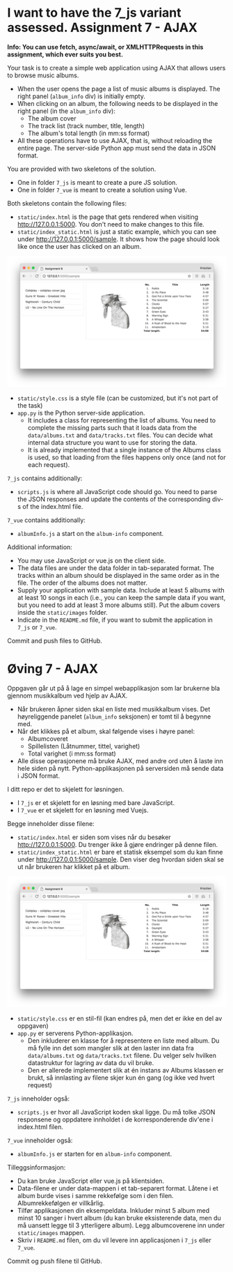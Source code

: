 # I want to have the 7_js variant assessed. Assignment 7 - AJAX

**Info: You can use fetch, async/await, or XMLHTTPRequests in this assignment, which ever suits you best.**

Your task is to create a simple web application using AJAX that allows users to browse music albums.

- When the user opens the page a list of music albums is displayed. The right panel (`album_info` div) is initially empty.
- When clicking on an album, the following needs to be displayed in the right panel (in the `album_info` div):
  - The album cover
  - The track list (track number, title, length)
  - The album's total length (in mm:ss format)
- All these operations have to use AJAX, that is, without reloading the entire page. The server-side Python app must send the data in JSON format.

You are provided with two skeletons of the solution.

- One in folder `7_js` is meant to create a pure JS solution.
- One in folder `7_vue` is meant to create a solution using Vue.

Both skeletons contain the following files:

- `static/index.html` is the page that gets rendered when visiting http://127.0.0.1:5000. You don't need to make changes to this file.
- `static/index_static.html` is just a static example, which you can see under http://127.0.0.1:5000/sample. It shows how the page should look like once the user has clicked on an album.

![Sample](sample.png)

- `static/style.css` is a style file (can be customized, but it's not part of the task)
- `app.py` is the Python server-side application.
  - It includes a class for representing the list of albums. You need to complete the missing parts such that it loads data from the `data/albums.txt` and `data/tracks.txt` files. You can decide what internal data structure you want to use for storing the data.
  - It is already implemented that a single instance of the Albums class is used, so that loading from the files happens only once (and not for each request).

`7_js` contains additionally:

- `scripts.js` is where all JavaScript code should go. You need to parse the JSON responses and update the contents of the corresponding div-s of the index.html file.

`7_vue` contains additionally:

- `albumInfo.js` a start on the `album-info` component.

Additional information:

- You may use JavaScript or vue.js on the client side.
- The data files are under the data folder in tab-separated format. The tracks within an album should be displayed in the same order as in the file. The order of the albums does not matter.
- Supply your application with sample data. Include at least 5 albums with at least 10 songs in each (i.e., you can keep the sample data if you want, but you need to add at least 3 more albums still). Put the album covers inside the `static/images` folder.
- Indicate in the `README.md` file, if you want to submit the application in `7_js` or `7_vue`.

Commit and push files to GitHub.

# Øving 7 - AJAX

Oppgaven går ut på å lage en simpel webapplikasjon som lar brukerne bla gjennom musikkalbum ved hjelp av AJAX.

- Når brukeren åpner siden skal en liste med musikkalbum vises. Det høyreliggende panelet (`album_info` seksjonen) er tomt til å begynne med.
- Når det klikkes på et album, skal følgende vises i høyre panel:
  - Albumcoveret
  - Spillelisten (Låtnummer, tittel, varighet)
  - Total varighet (i mm:ss format)
- Alle disse operasjonene må bruke AJAX, med andre ord uten å laste inn hele siden på nytt. Python-applikasjonen på serversiden må sende data i JSON format.

I ditt repo er det to skjelett for løsningen.

- I `7_js` er et skjelett for en løsning med bare JavaScript.
- I `7_vue` er et skjelett for en løsning med Vuejs.

Begge inneholder disse filene:

- `static/index.html` er siden som vises når du besøker http://127.0.0.1:5000. Du trenger ikke å gjøre endringer på denne filen.
- `static/index_static.html` er bare et statisk eksempel som du kan finne under http://127.0.0.1:5000/sample. Den viser deg hvordan siden skal se ut når brukeren har klikket på et album.

![Sample](sample.png)

- `static/style.css` er en stil-fil (kan endres på, men det er ikke en del av oppgaven)
- `app.py` er serverens Python-applikasjon.
  - Den inkluderer en klasse for å representere en liste med album. Du må fylle inn det som mangler slik at den laster inn data fra `data/albums.txt` og `data/tracks.txt` filene. Du velger selv hvilken datastruktur for lagring av data du vil bruke.
  - Den er allerede implementert slik at én instans av Albums klassen er brukt, så innlasting av filene skjer kun én gang (og ikke ved hvert request)

`7_js` inneholder også:

- `scripts.js` er hvor all JavaScript koden skal ligge. Du må tolke JSON responsene og oppdatere innholdet i de korresponderende div'ene i index.html filen.

`7_vue` inneholder også:

- `albumInfo.js` er starten for en `album-info` component.

Tilleggsinformasjon:

- Du kan bruke JavaScript eller vue.js på klientsiden.
- Data-filene er under data-mappen i et tab-separert format. Låtene i et album burde vises i samme rekkefølge som i den filen. Albumrekkefølgen er villkårlig.
- Tilfør applikasjonen din eksempeldata. Inkluder minst 5 album med minst 10 sanger i hvert album (du kan bruke eksisterende data, men du må uansett legge til 3 ytterligere album). Legg albumcoverene inn under `static/images` mappen.
- Skriv i `README.md` filen, om du vil levere inn applicasjonen i `7_js` eller `7_vue`.

Commit og push filene til GitHub.
